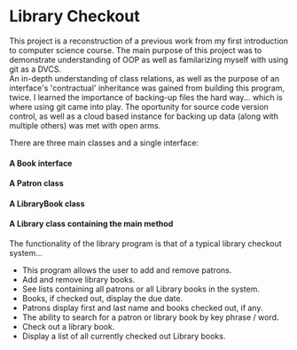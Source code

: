 # Library Checkout

This project is a reconstruction of a previous work from my first introduction
to computer science course.  The main purpose of this project was to demonstrate
understanding of OOP as well as familarizing myself with using git as a DVCS.  
An in-depth understanding of class relations, as well as the purpose of an interface's 
'contractual' inheritance was gained from building this program, twice.  I learned
the importance of backing-up files the hard way... which is where using git came into
play.  The oportunity for source code version control, as well as a cloud based instance
for backing up data (along with multiple others) was met with open arms.

There are three main classes and a single interface:

#### A Book interface
#### A Patron class
#### A LibraryBook class
#### A Library class containing the main method

The functionality of the library program is that of a typical library checkout
system...

 * This program allows the user to add and remove patrons.
 * Add and remove library books.
 * See lists containing all patrons or all Library books in the system.
 * Books, if checked out, display the due date.
 * Patrons display first and last name and books checked out, if any.
 * The ability to search for a patron or library book by key phrase / word.
 * Check out a library book.
 * Display a list of all currently checked out Library books.

